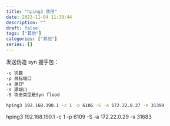 ```yaml
---
title: "hping3 使用"
date: 2023-11-04 11:39:44
description: ""
draft: false
tags: ["其他"]
categories: ["其他"]
series: []
---
```


发送伪造 syn 握手包：

```bash
-c 次数
-p 目标端口
-a 源IP
-s 源端口
-S 攻击类型是Syn flood

hping3 192.168.190.1 -c 1 -p 6106 -S -a 172.22.0.27 -s 31399
```

hping3 192.168.190.1 -c 1 -p 6109 -S -a 172.22.0.29 -s 31683
